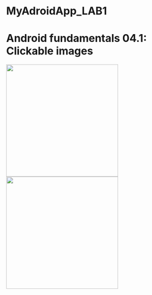 # MyAdroidApp_LAB1
# Android fundamentals 04.1: Clickable images 


<img src="https://user-images.githubusercontent.com/63465350/124951032-ee4c1800-e04d-11eb-8443-f449129b68b8.png" width="300">

<img src="https://user-images.githubusercontent.com/63465350/124951047-f1df9f00-e04d-11eb-9990-62c6313348b9.png" width="300">
